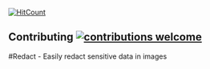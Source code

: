 [![HitCount](http://hits.dwyl.io/r-dog/redact.svg)](http://hits.dwyl.io/r-dog/redact)
## Contributing [![contributions welcome](https://img.shields.io/badge/contributions-welcome-brightgreen.svg?style=flat)](https://github.com/dwyl/esta/issues)

#Redact - Easily redact sensitive data in images
